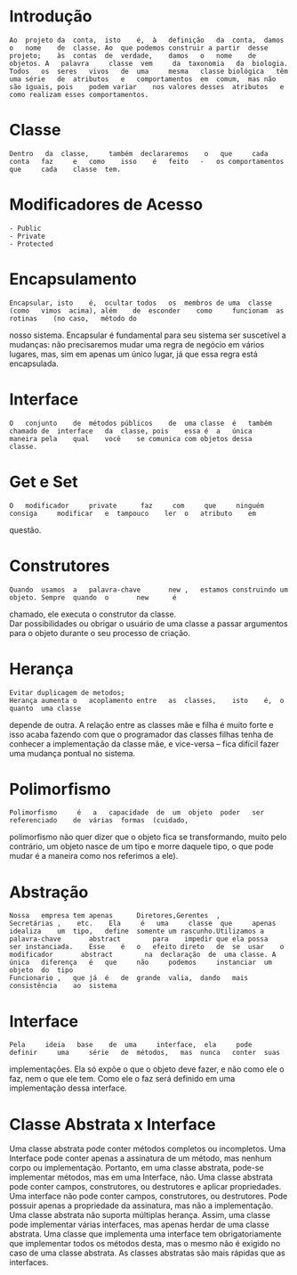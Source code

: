 # Introdução
    
    Ao	projeto	da	conta,	isto	é,	à	definição	da	conta,	damos	o	nome	de	classe.	Ao	que	podemos	construir a	partir	desse	projeto;	às	contas	de	verdade,	damos	o	nome	de	objetos. A	 palavra	 classe	 vem	 da	 taxonomia	 da	 biologia.	 Todos	 os	 seres	 vivos	 de	 uma	 mesma	 classe biológica	têm	uma	série	de	atributos	e	comportamentos	em	comum,	mas	não	são	iguais,	pois	podem variar	nos	valores	desses	atributos	e	como realizam esses	comportamentos.
# Classe
    Dentro	 da	 classe,	 também	 declararemos	 o	 que	 cada	 conta	 faz	 e	 como	 isso	 é	 feito	 -	 os comportamentos	 que	 cada	 classe	 tem.
# Modificadores de Acesso
    - Public
    - Private
    - Protected
# Encapsulamento
    Encapsular,	isto	é,	ocultar	todos	os	membros	de uma	classe	 (como	 vimos	acima),	além	de	esconder	como	 funcionam	as	 rotinas	(no	caso,	método do
nosso	sistema. Encapsular	é	fundamental	para	seu	sistema	ser	suscetível	a	mudanças:	não	precisaremos	mudar	uma regra	 de	 negócio	 em	 vários	 lugares,	 mas,	 sim em	 apenas	 um	 único	 lugar,	 já	 que	 essa	 regra	 está encapsulada.
# Interface
    O	conjunto	de	métodos	públicos	de	uma	classe	é	também	chamado	de	interface	da	classe,	pois	essa é	a	única	maneira	pela	qual	você	se comunica	com	objetos	dessa	classe.
# Get e Set
    O	modificador	 	private		 faz	 com	 que	 ninguém	 consiga	 modificar	 e	tampouco	ler	 o	 atributo	 em
questão.
# Construtores
    Quando	usamos	a	palavra-chave		new	,	estamos	construindo	um	objeto.	Sempre	quando	o		new		 é
chamado,	 ele	 executa	 o	 construtor	 da	 classe.	
    Dar	 possibilidades	 ou	 obrigar	 o	 usuário	 de	 uma	 classe	 a	 passar argumentos	para	o	objeto	durante	o	seu	processo	de	criação.
#  Herança
    Evitar duplicagem de metodos;
    Herança	aumenta	o	acoplamento	entre	as	classes,	isto	é,	o	quanto	uma	classe
 depende	de	outra.	A	relação	entre	as	classes	mãe	e	filha	é	muito	forte	e	isso	acaba	fazendo	com	que o	programador	das	classes	filhas	tenha	de	conhecer	a	implementação	da	classe	mãe,	e	vice-versa	– fica	difícil	fazer	uma	mudança	pontual	no	sistema.
# Polimorfismo
    Polimorfismo	 é	 a	 capacidade	 de	 um	 objeto	 poder	 ser	 referenciado	 de	 várias	 formas	 (cuidado,
polimorfismo	não	quer	dizer	que	o	objeto	fica	se	transformando,	muito	pelo	contrário,	um	objeto	nasce
de	um	tipo	e	morre	daquele	tipo,	o	que	pode	mudar	é	a	maneira	como	nos	referimos	a	ele).
# Abstração
    Nossa	empresa	tem	apenas		Diretores,Gerentes	,	 	Secretárias	,	 etc.	 Ela	 é	 uma	 classe	 que	 apenas	 idealiza	 um	 tipo,	 define	 somente um rascunho.Utilizamos	a	palavra-chave		abstract		para	impedir	que	ela	possa	ser	instanciada.	Esse	é	o	efeito direto	de	se	usar	o modificador		abstract		na	declaração	de	uma	classe. A 	 única	 diferença	 é	 que	 não	 podemos	 instanciar	 um	 objeto	 do	 tipo
	Funcionario	,	que	já	é	de	grande	valia,	dando	mais	consistência	ao	sistema
# Interface
    Pela	 ideia	 base	 de	 uma	 interface,	 ela	 pode	 definir	 uma	 série	 de	 métodos,	mas	 nunca	 conter	 suas
implementações.	Ela	só	expõe	o	que	o	objeto	deve	 fazer,	e	não	como	ele	 o	 faz,	nem	o	que	ele	 tem.
Como	ele	o	faz	será	definido	em	uma	implementação	dessa	interface.
# Classe Abstrata x Interface
Uma classe abstrata pode conter métodos completos ou incompletos. Uma Interface pode conter apenas a assinatura de um método, mas nenhum corpo ou implementação. Portanto, em uma classe abstrata, pode-­se implementar métodos, mas em uma Interface, não. Uma classe abstrata pode conter campos, construtores, ou destrutores e aplicar propriedades. Uma interface não pode conter campos, construtores, ou destrutores. Pode possuir apenas a propriedade da assinatura, mas não a implementação. Uma classe abstrata não suporta múltiplas herança. Assim, uma classe pode implementar várias interfaces, mas apenas herdar de uma classe abstrata. Uma classe que implementa uma interface tem obrigatoriamente que implementar todos os métodos desta, mas o mesmo não é exigido no caso de uma classe abstrata. As classes abstratas são mais rápidas que as interfaces.
